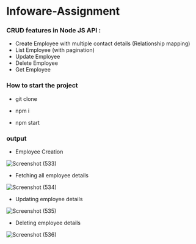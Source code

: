 # Infoware-Assignment

### CRUD features in Node JS API  :

- Create Employee with multiple contact details (Relationship mapping)
- List Employee (with pagination)
- Update Employee
- Delete Employee
- Get Employee

### How to start the project

- git clone <repolink>

- npm i

- npm start

### output

- Employee Creation

![Screenshot (533)](https://user-images.githubusercontent.com/104766210/231683920-5f8ac17c-d202-42aa-afdd-c5db084b4875.png)

- Fetching all employee details

![Screenshot (534)](https://user-images.githubusercontent.com/104766210/231683960-34f916e4-a77e-4f50-9bfd-6377bedf8a4f.png)

- Updating employee details

![Screenshot (535)](https://user-images.githubusercontent.com/104766210/231684025-3cbb4c67-c904-4bd3-85b3-bdc9b50e9b08.png)

- Deleting employee details

![Screenshot (536)](https://user-images.githubusercontent.com/104766210/231684800-aab5c28f-a9ef-4c67-9c26-80386bb6ca4a.png)
